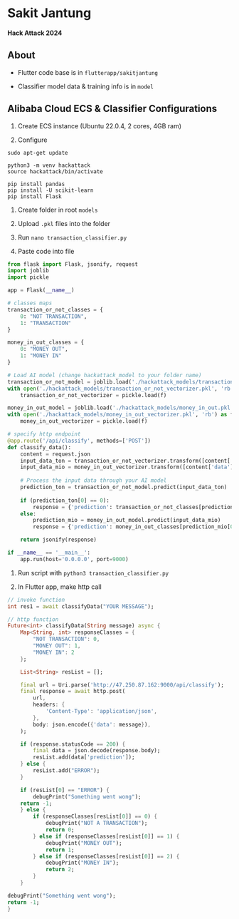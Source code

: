 # Sakit Jantung


**Hack Attack 2024**

## About

* Flutter code base is in `flutterapp/sakitjantung`

* Classifier model data & training info is in `model`

## Alibaba Cloud ECS & Classifier Configurations

1. Create ECS instance (Ubuntu 22.0.4, 2 cores, 4GB ram)

1. Configure

```
sudo apt-get update

python3 -m venv hackattack
source hackattack/bin/activate

pip install pandas
pip install -U scikit-learn
pip install Flask
```

1. Create folder in root `models`

1. Upload `.pkl` files into the folder

1. Run `nano transaction_classifier.py`

1. Paste code into file

```python
from flask import Flask, jsonify, request
import joblib
import pickle

app = Flask(__name__)

# classes maps
transaction_or_not_classes = {
    0: "NOT TRANSACTION",
    1: "TRANSACTION"
}

money_in_out_classes = {
    0: "MONEY OUT",
    1: "MONEY IN"
}

# Load AI model (change hackattack_model to your folder name)
transaction_or_not_model = joblib.load('./hackattack_models/transaction_or_not.pkl')
with open('./hackattack_models/transaction_or_not_vectorizer.pkl', 'rb') as f:
    transaction_or_not_vectorizer = pickle.load(f)

money_in_out_model = joblib.load('./hackattack_models/money_in_out.pkl')
with open('./hackattack_models/money_in_out_vectorizer.pkl', 'rb') as f:
    money_in_out_vectorizer = pickle.load(f)

# specify http endpoint
@app.route('/api/classify', methods=['POST'])
def classify_data():
    content = request.json
    input_data_ton = transaction_or_not_vectorizer.transform([content['data']])
    input_data_mio = money_in_out_vectorizer.transform([content['data']])
    
    # Process the input data through your AI model
    prediction_ton = transaction_or_not_model.predict(input_data_ton)
    
    if (prediction_ton[0] == 0):
        response = {'prediction': transaction_or_not_classes[prediction_ton[0]]}
    else:
        prediction_mio = money_in_out_model.predict(input_data_mio)
        response = {'prediction': money_in_out_classes[prediction_mio[0]]}

    return jsonify(response)

if __name__ == '__main__':
    app.run(host='0.0.0.0', port=9000)
```

1. Run script with `python3 transaction_classifier.py`

1. In Flutter app, make http call

```dart
// invoke function
int res1 = await classifyData("YOUR MESSAGE");
```

```dart
// http function
Future<int> classifyData(String message) async {
    Map<String, int> responseClasses = {
        "NOT TRANSACTION": 0,
        "MONEY OUT": 1,
        "MONEY IN": 2
    };

    List<String> resList = [];

    final url = Uri.parse('http://47.250.87.162:9000/api/classify');
    final response = await http.post(
        url,
        headers: {
            'Content-Type': 'application/json',
        },
        body: json.encode({'data': message}),
    );

    if (response.statusCode == 200) {
        final data = json.decode(response.body);
        resList.add(data['prediction']);
    } else {
        resList.add("ERROR");
    }

    if (resList[0] == "ERROR") {
        debugPrint("Something went wong");
    return -1;
    } else {
        if (responseClasses[resList[0]] == 0) {
            debugPrint("NOT A TRANSACTION");
            return 0;
        } else if (responseClasses[resList[0]] == 1) {
            debugPrint("MONEY OUT");
            return 1;
        } else if (responseClasses[resList[0]] == 2) {
            debugPrint("MONEY IN");
            return 2;
        }
    }

debugPrint("Something went wong");
return -1;
}
```
